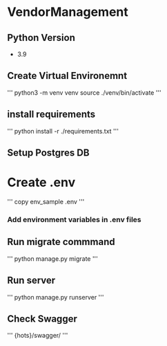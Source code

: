 # VendorManagement

## Python Version 
- 3.9

## Create Virtual Environemnt
'''
python3 -m venv venv
source ./venv/bin/activate
'''


## install requirements
'''
python install -r ./requirements.txt
'''

## Setup Postgres DB

# Create .env 
'''
copy env_sample .env
'''

### Add environment variables in .env files

## Run migrate commmand
''' python manage.py migrate '''

## Run server
''' python manage.py runserver '''

## Check Swagger
''' {hots}/swagger/ '''